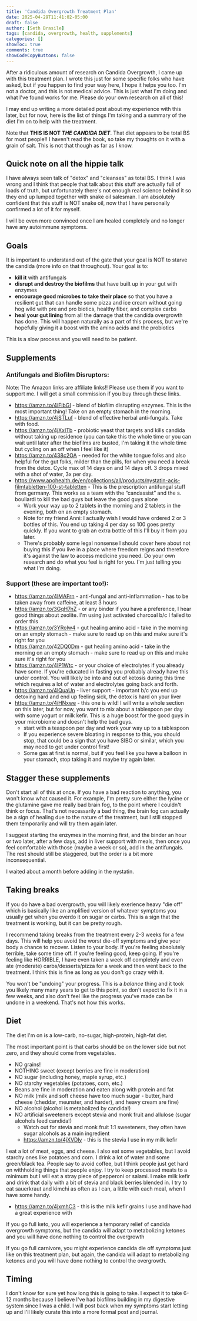 ```yaml
---
title: 'Candida Overgrowth Treatment Plan'
date: 2025-04-29T11:41:02-05:00
draft: false
author: [Seth Brasile]
tags: [candida, overgrowth, health, supplements]
categories: []
showToc: true
comments: true
showCodeCopyButtons: false
---
```


After a ridiculous amount of research on Candida Overgrowth, I came up with this treatment plan.
I wrote this just for some specific folks who have asked, but if you happen to find your way here, I hope it helps you too.
I'm not a doctor, and this is not medical advice. This is just what I'm doing and what I've found works for me. Please do your own
research on all of this!

I may end up writing a more detailed post about my experience with this later, but for now, here is the list of things I'm taking and
a summary of the diet I'm on to help with the treatment.

Note that **THIS IS NOT _THE CANDIDA DIET_**.
That diet appears to be total BS for most people!! I haven't read the book, so take my thoughts on it with a grain of salt. This is not that though as far as I know.

## Quick note on all the hippie talk

I have always seen talk of "detox" and "cleanses" as total BS. I think I was wrong and I think that people that talk about this stuff
are actually full of loads of truth, but unfortunately there's not enough real science behind it so they end up lumped together with snake
oil salesman. I am absolutely confident that this stuff is NOT snake oil, now that I have personally confirmed a lot of it for myself.

I will be even more convinced once I am healed completely and no longer have any autoimmune symptoms.

## Goals

It is important to understand out of the gate that your goal is NOT to starve the candida (more info on that throughout). Your goal is to:
- **kill it** with antifungals
- **disrupt and destroy the biofilms** that have built up in your gut with enzymes
- **encourage good microbes to take their place** so that you have a resilient gut that can handle some pizza and ice cream without going hog wild with pre and pro biotics, healthy fiber, and complex carbs
- **heal your gut lining** from all the damage that the candida overgrowth has done. This will happen naturally as a part of this process, but we're hopefully giving
it a boost with the amino acids and the probiotics

This is a slow process and you will need to be patient.

## Supplements

### Antifungals and Biofilm Disruptors:

Note: The Amazon links are affiliate links!! Please use them if you want to support me. I will get a small commission if you buy through these links.

- https://amzn.to/4iFibGI - blend of biofilm disrupting enzymes. This is the most important thing! Take on an empty stomach in the morning.
- https://amzn.to/4jSTLuf - blend of effective herbal anti-fungals. Take with food.
- https://amzn.to/4jXxITb - probiotic yeast that targets and kills candida without taking up residence (you can take this the whole time or you can wait until later after the biofilms are busted, I'm taking it the whole time but cycling on an off when I feel like it)
- https://amzn.to/438c2OA - needed for the white tongue folks and also helpful for the gut folks, milder than the pills, for when you need a break from the detox. Cycle max of 14 days on and 14 days off. 3 drops mixed with a shot of water, 3x per day.
- https://www.apohealth.de/en/collections/all/products/nystatin-acis-filmtabletten-100-st-tabletten - This is the prescription antifungal stuff from germany. This works as a team with the “candassist” and the s. boullardi to kill the bad guys but leave the good guys alone
  - Work your way up to 2 tablets in the morning and 2 tablets in the evening, both on an empty stomach.
  - Note for my friend Anni: I actually wish I would have ordered 2 or 3 bottles of this. You end up taking 4 per day so 100 goes pretty quickly. If you want to grab an extra bottle of this I'll buy it from you later.
  - There's probably some legal nonsense I should cover here about not buying this if you live in a place where freedom reigns and therefore it's against the law to access medicine you need. Do your own research and do what you feel is right for you. I'm just telling you what I'm doing.


### Support (these are important too!):

- https://amzn.to/4lMAFrn - anti-fungal and anti-inflammation - has to be taken away from caffeine, at least 3 hours
- https://amzn.to/3GqH7nZ - or any binder if you have a preference, I hear good things about zeolite. I'm using just activated charcoal b/c I failed to order this
- https://amzn.to/3YRolw4 - gut healing amino acid - take in the morning on an empty stomach - make sure to read up on this and make sure it's right for you
- https://amzn.to/42DQ0Dm - gut healing amino acid - take in the morning on an empty stomach - make sure to read up on this and make sure it's right for you
- https://amzn.to/4lP1Wtc - or your choice of electrolytes if you already have some. If you're educated in fasting you probably already have this under control. You will likely be into and out of ketosis during this time which requires a lot of water and electrolytes going back and forth.
- https://amzn.to/4lQuaUn - liver support - important b/c you end up detoxing hard and end up feeling sick, the detox is hard on your liver
- https://amzn.to/4iHNxwe - this one is wild! I will write a whole section on this later, but for now, you want to mix about a tablespoon per day with some yogurt or milk kefir. This is a huge boost for
the good guys in your microbiome and doesn't help the bad guys.
  - start with a teaspoon per day and work your way up to a tablespoon
  - If you experience severe bloating in response to this, you should stop, that could be a sign that you have SIBO or similar, which you may need to get under control first!
  - Some gas at first is normal, but if you feel like you have a balloon in your stomach, stop taking it and maybe try again later.

## Stagger these supplements

Don't start all of this at once. If you have a bad reaction to anything, you won't know what caused it. For example, I'm pretty sure either
the lycine or the glutamine gave me really bad brain fog, to the point where I couldn't think or focus. That's not necessarily a bad thing, the brain fog can actually be a sign of healing due to the nature
of the treatment, but I still stopped them temporarily and will try them again later.

I suggest starting the enzymes in the morning first, and the binder an hour or two later, after a few days, add in liver support with meals, then once you feel comfortable with those (maybe a week or so), add in the antifungals.
The rest should still be staggered, but the order is a bit more inconsequential.

I waited about a month before adding in the nystatin.

## Taking breaks

If you do have a bad overgrowth, you will likely exerience heavy "die off" which is basically like an amplified version of whatever
symptoms you usually get when you overdo it on sugar or carbs. This is a sign that the treatment is working, but it can be pretty rough.

I recommend taking breaks from the treatment every 2-3 weeks for a few days. This will help you avoid the worst die-off symptoms and give your body a chance to recover.
Listen to your body. If you're feeling absolutely terrible, take some time off. If you're feeling good, keep going. If you're feeling like HORRIBLE, I have even taken a week
off completely and even ate (moderate) carbs/desserts/pizza for a week and then went back to the treatment. I think this is fine as long as you don't go crazy with it.

You won't be "undoing" your progress. This is a _balance_ thing and it took you likely many many years to get to this point, so don't expect to fix it in a few weeks,
and also don't feel like the progress you've made can be undone in a weekend. That's not how this works.

## Diet

The diet I'm on is a low-carb, no-sugar, high-protein, high-fat diet.

The most important point is that carbs should be on the lower side but not zero, and they should come from vegetables.

- NO grains!
- NOTHING sweet (except berries are fine in moderation)
- NO sugar (including honey, maple syrup, etc.)
- NO starchy vegetables (potatoes, corn, etc.)
- Beans are fine in moderation and eaten along with protein and fat
- NO milk (milk and soft cheese have too much sugar - butter, hard cheese (cheddar, meunster, and harder), and heavy cream are fine)
- NO alcohol (alcohol is metabolized by candida!)
- NO artificial sweeteners except stevia and monk fruit and allulose (sugar alcohols feed candida!)
  - Watch out for stevia and monk fruit 1:1 sweeteners, they often have sugar alcohols as a main ingredient
  - https://amzn.to/4jXVDly - this is the stevia I use in my milk kefir

I eat a lot of meat, eggs, and cheese. I also eat some vegetables, but I avoid starchy ones like potatoes and corn. I drink a lot of water and some green/black tea. People say to avoid coffee, but I think people just get hard on withholding things that people enjoy.
I try to keep processed meats to a minimum but I will eat a stray piece of pepperoni or salami. I make milk kefir and drink that daily with a bit of stevia and black berries blended in. I try to eat sauerkraut and kimchi as often as I can, a little with each meal, when I have some handy.

- https://amzn.to/4jxmhC3 - this is the milk kefir grains I use and have had a great experience with

If you go full keto, you will experience a temporary relief of candida overgrowth symptoms, but the candida will adapt to metabolizing ketones and you will have done nothing to control the overgrowth

If you go full carnivore, you might experience candida die off symptoms just like on this treatment plan, but again, the candida will adapt to metabolizing ketones and you will have done nothing to control the overgrowth.



## Timing

I don't know for sure yet how long this is going to take. I expect it to take 6-12 months because I believe I've had biofilms building
in my digestive system since I was a child. I will post back when my symptoms start letting up and I'll likely curate this into a more formal post and journal.
